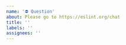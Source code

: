 ```yaml
---
name: '⛔ Question'
about: Please go to https://eslint.org/chat
title: ''
labels: ''
assignees: ''
---
```


<!--
    ESLint adheres to the Open JS Foundation Code of Conduct:
    https://eslint.org/conduct

    Please do not use GitHub for asking questions. Instead,
    please visit our chatroom:

        https://eslint.org/chat

    Or our mailing list:

        https://groups.google.com/group/eslint

    Thanks in advance for helping us keep the issue tracker
    clean!
-->
